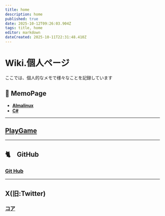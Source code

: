 ```yaml
---
title: home
description: home
published: true
date: 2025-10-12T09:26:03.904Z
tags: title, home
editor: markdown
dateCreated: 2025-10-11T22:31:48.410Z
---
```


# Wiki.個人ページ
ここでは、個人的なメモで様々なことを記録しています

## 📜 MemoPage
- [**Almalinux**](https://wiki-heroku-9e9k.onrender.com/ja/home/Almalinux)
- [**C#**](https://wiki-heroku-9e9k.onrender.com/ja/home/CSharp)

---

## [PlayGame](https://wiki-heroku-9e9k.onrender.com/ja/home/PlayGame)

---

## 🐈　GitHub
### [**Git Hub**](https://github.com/ChigaDio)

---

## X(旧:Twitter)
### [**コア**](https://x.com/w73KFSEsCh70014)
